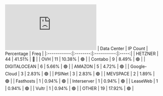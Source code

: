 ![Diagramm](https://github.com/obajay/StateSync-snapshots/blob/main/Projects/Kyve/1/README.md)
| Data Center | IP Count | Percentage | Freq |
|:------------:|:--------:|:-----------:|:-----:|
| HETZNER | 44 | 41.51% | 🔴 |
| OVH | 11 | 10.38% | 🟢 |
| Contabo | 9 | 8.49% | 🟢 |
| DIGITALOCEAN | 6 | 5.66% | 🟢 |
| AMAZON | 5 | 4.72% | 🟢 |
| Google-Cloud | 3 | 2.83% | 🟢 |
| PSINet | 3 | 2.83% | 🟢 |
| MEVSPACE | 2 | 1.89% | 🟢 |
| Fasthosts | 1 | 0.94% | 🟢 |
| Interserver | 1 | 0.94% | 🟢 |
| LeaseWeb | 1 | 0.94% | 🟢 |
| Vultr | 1 | 0.94% | 🟢 |
| OTHER | 19 | 17.92% | 🟢 |